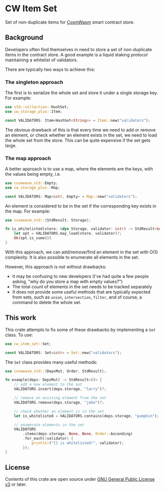 # CW Item Set

Set of non-duplicate items for [CosmWasm](https://github.com/CosmWasm/cosmwasm) smart contract store.

## Background

Developers often find themselves in need to store a set of non-duplicate items in the contract store. A good example is a liquid staking protocol maintaining a whitelist of validators.

There are typically two ways to achieve this:

### The singleton approach

The first is to serialize the whole set and store it under a single storage key. For example:

```rust
use std::collection::HashSet;
use cw_storage_plus::Item;

const VALIDATORS: Item<HashSet<String>> = Item::new("validators");
```

The obvious drawback of this is that every time we need to add or remove an element, or check whether an element exists in the set, we need to load the whole set from the store. This can be quite expensive if the set gets large.

### The map approach

A better approach is to use a map, where the elements are the keys, with the values being empty, i.e.

```rust
use cosmwasm_std::Empty;
use cw_storage_plus::Map;

const VALIDATORS: Map<&str, Empty> = Map::new("validators");
```

An element is considered to be in the set if the corresponding key exists in the map. For example:

```rust
use cosmwasm_std::{StdResult, Storage};

fn is_whitelisted(store: &dyn Storage, validator: &str) -> StdResult<bool> {
    let opt = VALIDATORS.may_load(store, validator)?;
    Ok(opt.is_some())
}
```

With this approach, we can add/remove/find an element in the set with O(1) complexity. It is also possible to enumerate all elements in the set.

However, this approach is not without drawbacks:

- It may be confusing to new developers (I've had quite a few people asking, "why do you store a map with empty values?")
- The total count of elements in the set needs to be tracked separately
- It does not provide some useful methods that are typically expected from sets, such as `union`, `intersection`, `filter`, and of course, a command to delete the whole set.

## This work

This crate attempts to fix some of these drawbacks by implementing a `Set` class. To use:

```rust
use cw_item_set::Set;

const VALIDATORS: Set<&str> = Set::new("validators");
```

The `Set` class provides many useful methods:

```rust
use cosmwasm_std::{DepsMut, Order, StdResult};

fn example(deps: DepsMut) -> StdResult<()> {
    // add a new element to the set
    VALIDATORS.insert(deps.storage, "larry")?;

    // remove an existing element from the set
    VALIDATORS.remove(deps.storage, "jake")?;

    // check whether an element is in the set
    let is_whitelisted = VALIDATORS.contains(deps.storage, "pumpkin");

    // enumerate elements in the set
    VALIDATORS
        .items(deps.storage, None, None, Order::Ascending)
        .for_each(|validator| {
            println!("{} is whitelisted!", validator);
        });
}
```

## License

Contents of this crate are open source under [GNU General Public License v3](https://github.com/st4k3h0us3/cw-plus-plus/blob/master/LICENSE) or later.
